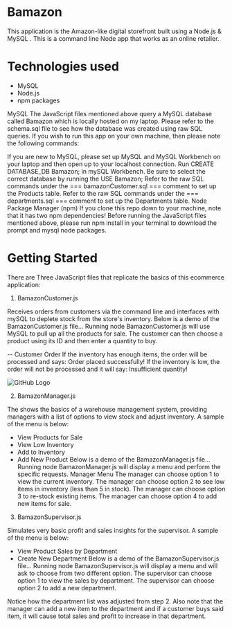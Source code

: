 # Bamazon
This application is the Amazon-like digital storefront built using a Node.js & MySQL . This is a command line Node app that works as an online retailer.

# Technologies used
- MySQL
- Node.js
- npm packages


MySQL
The JavaScript files mentioned above query a MySQL database called Bamazon which is locally hosted on my laptop.
Please refer to the schema.sql file to see how the database was created using raw SQL queries.
If you wish to run this app on your own machine, then please note the following commands:

If you are new to MySQL, please set up MySQL and MySQL Workbench on your laptop and then open up to your localhost connection.
Run CREATE DATABASE_DB Bamazon; in mySQL Workbench.
Be sure to select the correct database by running the USE Bamazon;
Refer to the raw SQL commands under the === bamazonCustomer.sql === comment to set up the Products table.
Refer to the raw SQL commands under the === departments.sql === comment to set up the Departments table.
Node Package Manager (npm)
If you clone this repo down to your machine, note that it has two npm dependencies! Before running the JavaScript files mentioned above, please run npm install in your terminal to download the prompt and mysql node packages.

# Getting Started
There are Three JavaScript files that replicate the basics of this ecommerce application:

1. BamazonCustomer.js

Receives orders from customers via the command line and interfaces with mySQL to deplete stock from the store's inventory. Below is a demo of the BamazonCustomer.js file...
Running node BamazonCustomer.js will use MySQL to pull up all the products for sale.
The customer can then choose a product using its ID and then enter a quantity to buy. 

-- Customer Order
If the inventory has enough items, the order will be processed and says: Order placed successfully!
If the inventory is low, the order will not be processed and it will say: Insufficient quantity!

![GitHub Logo](/images/logo.png)

2. BamazonManager.js

The shows the basics of a warehouse management system, providing managers with a list of options to view stock and adjust inventory.
A sample of the menu is below:
- View Products for Sale
- View Low Inventory
- Add to Inventory
- Add New Product
Below is a demo of the BamazonManager.js file...
Running node BamazonManager.js will display a menu and perform the specific requests. Manager Menu
The manager can choose option 1 to view the current inventory. 
The manager can choose option 2 to see low items in inventory (less than 5 in stock). 
The manager can choose option 3 to re-stock existing items.
The manager can choose option 4 to add new items for sale. 


3. BamazonSupervisor.js 

Simulates very basic profit and sales insights for the supervisor.
A sample of the menu is below:
 - View Product Sales by Department
 - Create New Department
 Below is a demo of the BamazonSupervisor.js file...
Running node BamazonSupervisor.js will display a menu and will ask to choose from two different option.
The supervisor can choose option 1 to view the sales by department.
The supervisor can choose option 2 to add a new department.

Notice how the department list was adjusted from step 2. 
Also note that the manager can add a new item to the department and if a customer buys said item, it will cause total sales and profit to increase in that department.

